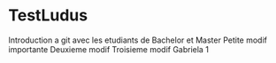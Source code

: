 # TestLudus
Introduction a git avec les etudiants de Bachelor et Master
Petite modif importante
Deuxieme modif
Troisieme modif
Gabriela 1
